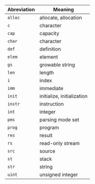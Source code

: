
Abreviation | Meaning
----------- | -------
`alloc`     | allocate, allocation
`c`         | character
`cap`       | capacity
`char`      | character
`def`       | definition
`elem`      | element
`gs`        | growable string
`len`       | length
`i`         | index
`imm`       | immediate
`init`      | initialize, initialization
`instr`     | instruction
`int`       | integer
`pms`       | parsing mode set
`prog`      | program
`res`       | result
`rs`        | read-only stream
`src`       | source
`st`        | stack
`str`       | string
`uint`      | unsigned integer
